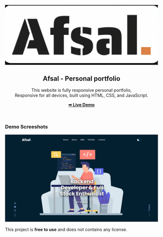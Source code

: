<div align="center">
  
  <img src="./readme-images/project-logo.png" />

  <h2 align="center">Afsal - Personal portfolio</h2>

  This website is fully responsive personal portfolio, <br />Responsive for all devices, built using HTML, CSS, and JavaScript.

  <a href="https://afsalsha904.github.io/Portfolio-V1/"><strong>➥ Live Demo</strong></a>

</div>

<br />

### Demo Screeshots

![Afsal Portfolio Desktop Demo](./readme-images/desktop.png "Desktop Demo")

This project is **free to use** and does not contains any license.
